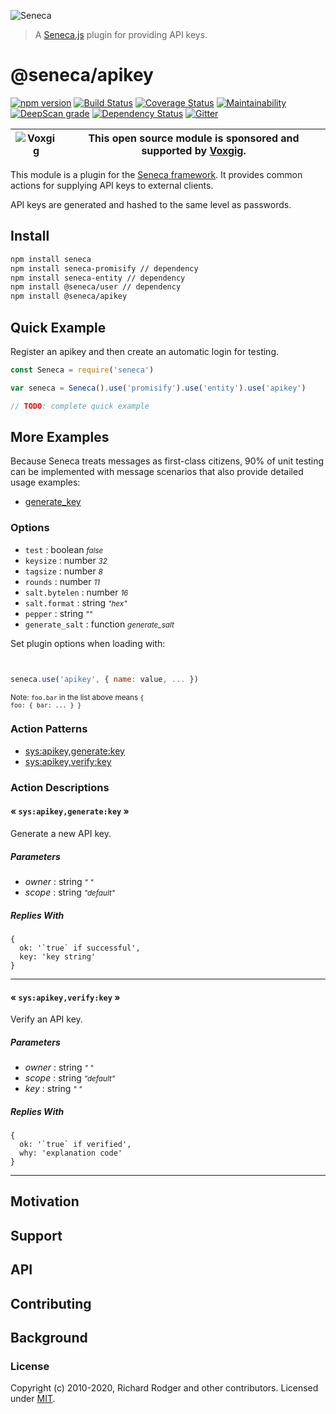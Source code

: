 ![Seneca](http://senecajs.org/files/assets/seneca-logo.png)

> A [Seneca.js](https://www.npmjs.com/package/seneca) plugin for providing API keys.

# @seneca/apikey

[![npm version][npm-badge]][npm-url]
[![Build Status][travis-badge]][travis-url]
[![Coverage Status][coveralls-badge]][coveralls-url]
[![Maintainability][codeclimate-badge]][codeclimate-url]
[![DeepScan grade](https://deepscan.io/api/teams/5016/projects/11602/branches/173763/badge/grade.svg)](https://deepscan.io/dashboard#view=project&tid=5016&pid=11602&bid=173763)
[![Dependency Status][david-badge]][david-url]
[![Gitter][gitter-badge]][gitter-url]

| ![Voxgig](https://www.voxgig.com/res/img/vgt01r.png) | This open source module is sponsored and supported by [Voxgig](https://www.voxgig.com). |
| ---------------------------------------------------- | --------------------------------------------------------------------------------------- |


This module is a plugin for the [Seneca framework](http://senecajs.org). It provides common actions for supplying API keys to external clients.

API keys are generated and hashed to the same level as passwords.

## Install

```sh
npm install seneca
npm install seneca-promisify // dependency
npm install seneca-entity // dependency
npm install @seneca/user // dependency
npm install @seneca/apikey
```

## Quick Example

Register an apikey and then create an automatic login for testing.

```js
const Seneca = require('seneca')

var seneca = Seneca().use('promisify').use('entity').use('apikey')

// TODO: complete quick example
```

## More Examples

Because Seneca treats messages as first-class citizens, 90% of unit
testing can be implemented with message scenarios that also provide
detailed usage examples:

- [generate_key](test/generate_key.calls.js)

<!--START:options-->

### Options

- `test` : boolean <i><small>false</small></i>
- `keysize` : number <i><small>32</small></i>
- `tagsize` : number <i><small>8</small></i>
- `rounds` : number <i><small>11</small></i>
- `salt.bytelen` : number <i><small>16</small></i>
- `salt.format` : string <i><small>"hex"</small></i>
- `pepper` : string <i><small>""</small></i>
- `generate_salt` : function <i><small>generate_salt</small></i>

Set plugin options when loading with:

```js


seneca.use('apikey', { name: value, ... })


```

<small>Note: <code>foo.bar</code> in the list above means
<code>{ foo: { bar: ... } }</code></small>

<!--END:options-->

<!--START:action-list-->

### Action Patterns

- [sys:apikey,generate:key](#-sysapikeygeneratekey-)
- [sys:apikey,verify:key](#-sysapikeyverifykey-)

<!--END:action-list-->

<!--START:action-desc-->

### Action Descriptions

#### &laquo; `sys:apikey,generate:key` &raquo;

Generate a new API key.

##### Parameters

- _owner_ : string <i><small>"&nbsp;"</small></i>
- _scope_ : string <i><small>"default"</small></i>

##### Replies With

```
{
  ok: '`true` if successful',
  key: 'key string'
}
```

---

#### &laquo; `sys:apikey,verify:key` &raquo;

Verify an API key.

##### Parameters

- _owner_ : string <i><small>"&nbsp;"</small></i>
- _scope_ : string <i><small>"default"</small></i>
- _key_ : string <i><small>"&nbsp;"</small></i>

##### Replies With

```
{
  ok: '`true` if verified',
  why: 'explanation code'
}
```

---

<!--END:action-desc-->

## Motivation

## Support

## API

## Contributing

## Background

### License

Copyright (c) 2010-2020, Richard Rodger and other contributors.
Licensed under [MIT][].

[mit]: ./LICENSE
[seneca.js]: https://www.npmjs.com/package/seneca
[travis-badge]: https://travis-ci.com/senecajs/seneca-apikey.svg?branch=master
[travis-url]: https://travis-ci.com/senecajs/seneca-apikey
[coveralls-badge]: https://coveralls.io/repos/github/senecajs/seneca-apikey/badge.svg?branch=master
[coveralls-url]: https://coveralls.io/github/senecajs/seneca-apikey?branch=master
[codeclimate-badge]: https://api.codeclimate.com/v1/badges/79f285a2bfb61305af0f/maintainability
[codeclimate-url]: https://codeclimate.com/github/senecajs/seneca-apikey/maintainability
[npm-badge]: https://img.shields.io/npm/v/@seneca/apikey.svg
[npm-url]: https://npmjs.com/package/@seneca/apikey
[david-badge]: https://david-dm.org/senecajs/seneca-apikey.svg
[david-url]: https://david-dm.org/senecajs/seneca-apikey
[gitter-badge]: https://badges.gitter.im/Join%20Chat.svg
[gitter-url]: https://gitter.im/senecajs/seneca
[senecajs org]: https://github.com/senecajs/

